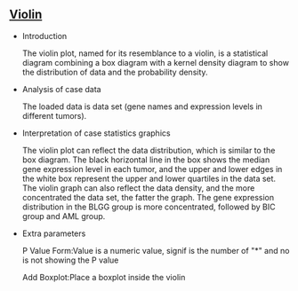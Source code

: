 ## [Violin](/basic/violin)

- Introduction

  The violin plot, named for its resemblance to a violin, is a statistical diagram combining a box diagram with a kernel
  density diagram to show the distribution of data and the probability density.

- Analysis of case data

  The loaded data is data set (gene names and expression levels in different tumors).

- Interpretation of case statistics graphics

  The violin plot can reflect the data distribution, which is similar to the box diagram. The black horizontal line in
  the box shows the median gene expression level in each tumor, and the upper and lower edges in the white box represent
  the upper and lower quartiles in the data set. The violin graph can also reflect the data density, and the more
  concentrated the data set, the fatter the graph. The gene expression distribution in the BLGG group is more
  concentrated, followed by BIC group and AML group.

- Extra parameters

  P Value Form:Value is a numeric value, signif is the number of "\*" and no is not showing the P value

  Add Boxplot:Place a boxplot inside the violin

